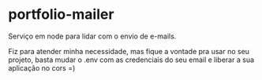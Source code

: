 # portfolio-mailer
Serviço em node para lidar com o envio de e-mails. 

Fiz para atender minha necessidade, mas fique a vontade pra usar no seu projeto, basta mudar o .env com as credenciais do seu email e liberar a sua aplicação no cors =)
